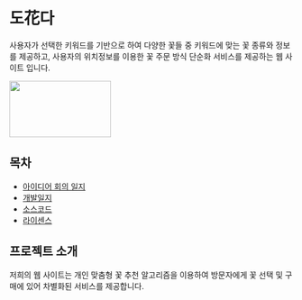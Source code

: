 # 도花다

사용자가 선택한 키워드를 기반으로 하여 다양한 꽃들 중 키워드에 맞는 꽃 종류와 정보를 제공하고, 사용자의 위치정보를 이용한 꽃 주문 방식 단순화 서비스를 제공하는 웹 사이트 입니다.

<img src="https://github.com/donggyunhuh/TeamProject_Flower/blob/main/%EB%A1%9C%EA%B3%A0%20%EC%82%AC%EC%A7%84/%EB%A1%9C%EA%B3%A0%20%EC%98%88%EC%8B%9C.png?raw=true" width="180" height="100"/>

## 목차

- [아이디어 회의 일지](https://github.com/donggyunhuh/TeamProject_Flower/blob/main/%EC%95%84%EC%9D%B4%EB%94%94%EC%96%B4%20%EB%B0%8F%20%EA%B0%9C%EB%B0%9C%EC%9D%BC%EC%A7%80/%EC%95%84%EC%9D%B4%EB%94%94%EC%96%B4%20%ED%9A%8C%EC%9D%98%EC%9D%BC%EC%A7%80/%EC%95%84%EC%9D%B4%EB%94%94%EC%96%B4%20%ED%9A%8C%EC%9D%98%20%EC%9D%BC%EC%A7%80.md)
- [개발일지](#주요-기능)
- [소스코드](#기여하기)
- [라이센스](#라이센스)

## 프로젝트 소개

저희의 웹 사이트는 개인 맞춤형 꽃 추천 알고리즘을 이용하여 방문자에게 꽃 선택 및 구매에 있어 차별화된 서비스를 제공합니다.
